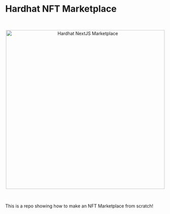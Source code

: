 # Hardhat NFT Marketplace 

<br/>
<p align="center">
<img src="./img/hero.png" width="500" alt="Hardhat NextJS Marketplace">
  

</a>
</p>
<br/>

This is a repo showing how to make an NFT Marketplace from scratch!
<p align="left>
# Create decentralized NFT Marketplace </br>
# Functions: </br>
# List NFTs 
# Buy the NFTs
# Cancel a listing
# Update Price
# Withdraw payment for NFT
          </p>
